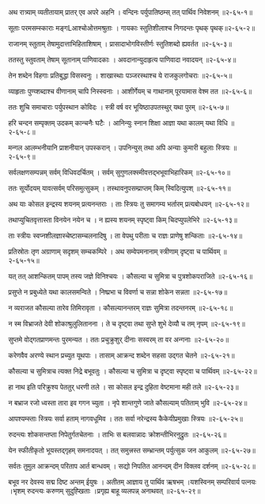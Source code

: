 अथ रात्र्याम् व्यतीतायाम् प्रातर् एव अपरे अहनि ।
वन्दिनः पर्युपातिष्ठम्स् तत् पार्थिव निवेशनम् ॥२-६५-१॥

सूताः परमसम्स्काराः मङ्गLआश्चोओत्तमश्रुताः ।
गायकाः स्तुतिशीलाश्च निगदन्तः पृथक् पृथक्॥२-६५-२॥

राजानम् स्तुताम् तेषामुदात्ताभिहिताशिषाम् ।
प्रासादाभोगविस्तीर्णः स्तुतिशब्दो ह्यवर्तत ॥२-६५-३॥

ततस्तु स्तुवताम् तेषाम् सूतानाम् पाणिवादकाः ।
अवदानान्युदाहृत्य पाणिवादा नवादयन् ॥२-६५-४॥

तेन शब्देन विहगाः प्रतिबुद्धा विसस्वनुः ।
शाखास्थाः पञ्जरस्थाश्च ये राजकुलगोचराः ॥२-६५-५॥

व्याहृताः पुण्य्शब्दाश्च वीणानाम् चापि निस्स्वनाः ।
आशीर्गेयम् च गाथानाम् पूरयामास वेश्म तत ॥२-६५-६॥

ततः शुचि समाचाराः पर्युपस्थान कोविदः ।
स्त्री वर्ष वर भूयिष्ठाउपतस्थुर् यथा पुरम् ॥२-६५-७॥

हरि चन्दन सम्पृक्तम् उदकम् कान्चनैः घटैः ।
आनिन्युः स्नान शिक्षा आज्ञा यथा कालम् यथा विधि ॥२-६५-८॥

मन्गल आलम्भनीयानि प्राशनीयान् उपस्करान् ।
उपनिन्युस् तथा अपि अन्याः कुमारी बहुलाः स्त्रियः ॥२-६५-९॥

सर्वलक्षणसम्पन्नम् सर्वम् विधिवदर्चितम् ।
सर्वम् सुगुणलक्स्मीवत्तद्भभूवाभिहारिकम् ॥२-६५-१०॥

ततः सूर्योदयम् यावत्सर्वम् परिसमुत्सुकम् ।
तस्थावनुपसम्प्राप्तम् किम् स्विदित्युपश् ॥२-६५-११॥

अथ याः कोसल इन्द्रस्य शयनम् प्रत्यनन्तराः ।
ताः स्त्रियः तु समागम्य भर्तारम् प्रत्यबोधयन् ॥२-६५-१२॥

तथाप्युचितवृत्तास्ता विनयेन नयेन च ।
न ह्यस्य शयनम् स्पृष्ट्वा किम् चिदप्युपलेभिरे ॥२-६५-१३॥

ताः स्त्रीयः स्वप्नशीलज्ञास्चेष्टासम्चलनादिषु ।
ता वेपथु परीताः च राज्ञः प्राणेषु शन्किताः ॥२-६५-१४॥

प्रतिस्रोतः तृण अग्राणाम् सदृशम् सम्चकम्पिरे ।
अथ सम्वेपमनानाम् स्त्रीणाम् दृष्ट्वा च पार्थिवम् ॥२-६५-१५॥

यत् तत् आशन्कितम् पापम् तस्य जज्ञे विनिश्चयः ।
कौसल्या च सुमित्रा च पुत्रशोकपराजिते ॥२-६५-१६॥

प्रसुप्ते न प्रबुध्येते यथा कालसमन्विते ।
निष्प्रभा च विवर्णा च सन्ना शोकेन सन्नता ॥२-६५-१७॥

न व्यराजत कौसल्या तारेव तिमिरावृता ।
कौसल्यानन्तरम् राज्ञः सुमित्रा तदन्तनरम् ॥२-६५-१८॥

न स्म विभ्राजते देवी शोकाश्रुलुलितानना ।
ते च दृष्ट्वा तथा सुप्ते शुभे देव्यौ च तम् नृपम् ॥२-६५-१९॥

सुप्तमे वोद्गतप्राणमन्तः पुरमन्यत ।
ततः प्रचुक्रुशुर् दीनाः सस्वरम् ता वर अन्गनाः ॥२-६५-२०॥

करेणवैव अरण्ये स्थान प्रच्युत यूथपाः ।
तासाम् आक्रन्द शब्देन सहसा उद्गत चेतने ॥२-६५-२१॥

कौसल्या च सुमित्राच त्यक्त निद्रे बभूवतुः ।
कौसल्या च सुमित्रा च दृष्ट्वा स्पृष्ट्वा च पार्थिवम् ॥२-६५-२२॥

हा नाथ इति परिक्रुश्य पेततुर् धरणी तले ।
सा कोसल इन्द्र दुहिता वेष्टमाना मही तले ॥२-६५-२३॥

न बभ्राज रजो ध्वस्ता तारा इव गगन च्युता ।
नृपे शान्तगुणे जाते कौसल्याम् पतिताम् भुवि ॥२-६५-२४॥

आपश्यम्स्ताः स्त्रियः सर्वा हताम् नागवधूमिव ।
ततः सर्वा नरेन्द्रस्य कैकेयीप्रमुखाः स्त्रियः ॥२-६५-२५॥

रुदन्त्यः शोकसन्तप्ता निपेतुर्गतचेतनाः ।
ताभिः स बलवान्नादः क्रोशन्तीभिरनुद्रुतः ॥२-६५-२६॥

येन स्फीतीकृतो भूयस्तद्गृहम् समनादयत् ।
तत् समुत्त्रस्त सम्भ्रान्तम् पर्युत्सुक जन आकुलम् ॥२-६५-२७॥

सर्वतः तुमुल आक्रन्दम् परिताप आर्त बान्धवम् ।
सद्यो निपतित आनन्दम् दीन विक्लव दर्शनम् ॥२-६५-२८॥

बभूव नर देवस्य सद्म दिष्ट अन्तम् ईयुषः ।
अतीतम् आज्ञाय तु पार्थिव ऋषभम् ।यशस्विनम् सम्परिवार्य पत्नयः ।भृशम् रुदन्त्यः करुणम् सुदुह्खिताः ।प्रगृह्य बाहू व्यलपन्न् अनाथवत् ॥२-६५-२९॥

